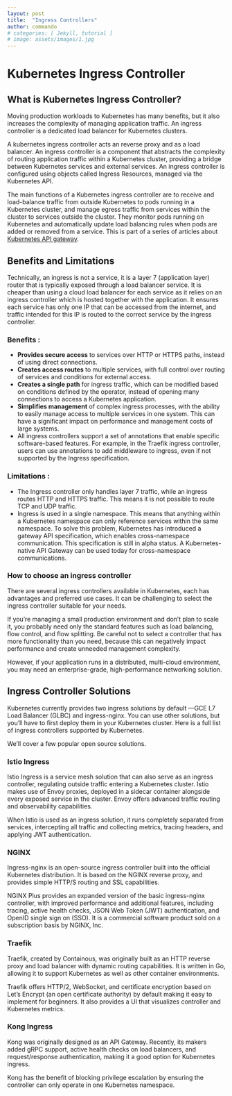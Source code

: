 ```yaml
---
layout: post
title:  "Ingress Controllers"
author: commando
# categories: [ Jekyll, tutorial ]
# image: assets/images/1.jpg
---
```


# Kubernetes Ingress Controller

## What is Kubernetes Ingress Controller?
Moving production workloads to Kubernetes has many benefits, but it also increases the complexity of managing application traffic. An ingress controller is a dedicated load balancer for Kubernetes clusters.

A kubernetes ingress controller acts an reverse proxy and as a load balancer. An ingress controller is a component that abstracts the complexity of routing application traffic within a Kubernetes cluster, providing a bridge between Kubernetes services and external services. An ingress controller is configured using objects called Ingress Resources, managed via the Kubernetes API.

The main functions of a Kubernetes ingress controller are to receive and load-balance traffic from outside Kubernetes to pods running in a Kubernetes cluster, and manage egress traffic from services within the cluster to services outside the cluster. They monitor pods running on Kubernetes and automatically update load balancing rules when pods are added or removed from a service. This is part of a series of articles about [Kubernetes API gateway](https://www.solo.io/topics/kubernetes-api-gateway/).

## Benefits and Limitations
Technically, an ingress is not a service, it is a layer 7 (application layer) router that is typically exposed through a load balancer service. It is cheaper than using a cloud load balancer for each service as it relies on an ingress controller which is hosted together with the application. It ensures each service has only one IP that can be accessed from the internet, and traffic intended for this IP is routed to the correct service by the ingress controller.

### Benefits :
- **Provides secure access** to services over HTTP or HTTPS paths, instead of using direct connections. 
- **Creates access routes** to multiple services, with full control over routing of services and conditions for external access. 
- **Creates a single path** for ingress traffic, which can be modified based on conditions defined by the operator, instead of opening many connections to access a Kubernetes application.
- **Simplifies management** of complex ingress processes, with the ability to easily manage access to multiple services in one system. This can have a significant impact on performance and management costs of large systems.
- All ingress controllers support a set of annotations that enable specific software-based features. For example, in the Traefik ingress controller, users can use annotations to add middleware to ingress, even if not supported by the Ingress specification.

### Limitations :
- The Ingress controller only handles layer 7 traffic, while an ingress routes HTTP and HTTPS traffic. This means it is not possible to route TCP and UDP traffic.
- Ingress is used in a single namespace. This means that anything within a Kubernetes namespace can only reference services within the same namespace. To solve this problem, Kubernetes has introduced a gateway API specification, which enables cross-namespace communication. This specification is still in alpha status. A Kubernetes-native API Gateway can be used today for cross-namespace communications.

### How to choose an ingress controller

There are several ingress controllers available in Kubernetes, each has advantages and preferred use cases. It can be challenging to select the ingress controller suitable for your needs.

If you’re managing a small production environment and don’t plan to scale it, you probably need only the standard features such as load balancing, flow control, and flow splitting. Be careful not to select a controller that has more functionality than you need, because this can negatively impact performance and create unneeded management complexity. 

However, if your application runs in a distributed, multi-cloud environment, you may need an enterprise-grade, high-performance networking solution. 

## Ingress Controller Solutions
Kubernetes currently provides two ingress solutions by default —GCE L7 Load Balancer (GLBC) and ingress-nginx. You can use other solutions, but you’ll have to first deploy them in your Kubernetes cluster. Here is a full list of ingress controllers supported by Kubernetes. 

We’ll cover a few popular open source solutions.

### Istio Ingress
Istio Ingress is a service mesh solution that can also serve as an ingress controller, regulating outside traffic entering a Kubernetes cluster. Istio makes use of Envoy proxies, deployed in a sidecar container alongside every exposed service in the cluster. Envoy offers advanced traffic routing and observability capabilities.

When Istio is used as an ingress solution, it runs completely separated from services, intercepting all traffic and collecting metrics, tracing headers, and applying JWT authentication.

### NGINX
Ingress-nginx is an open-source ingress controller built into the official Kubernetes distribution. It is based on the NGINX reverse proxy, and provides simple HTTP/S routing and SSL capabilities.

NGINX Plus provides an expanded version of the basic ingress-nginx controller, with improved performance and additional features, including tracing, active health checks, JSON Web Token (JWT) authentication, and OpenID single sign on (SSO). It is a commercial software product sold on a subscription basis by NGINX, Inc.

### Traefik
Traefik, created by Containous, was originally built as an HTTP reverse proxy and load balancer with dynamic routing capabilities. It is written in Go, allowing it to support Kubernetes as well as other container environments. 

Traefik offers HTTP/2, WebSocket, and certificate encryption based on Let’s Encrypt (an open certificate authority) by default making it easy to implement for beginners. It also provides a UI that visualizes controller and Kubernetes metrics.

### Kong Ingress
Kong was originally designed as an API Gateway. Recently, its makers added gRPC support, active health checks on load balancers, and request/response authentication, making it a good option for Kubernetes ingress.

Kong has the benefit of blocking privilege escalation by ensuring the controller can only operate in one Kubernetes namespace.